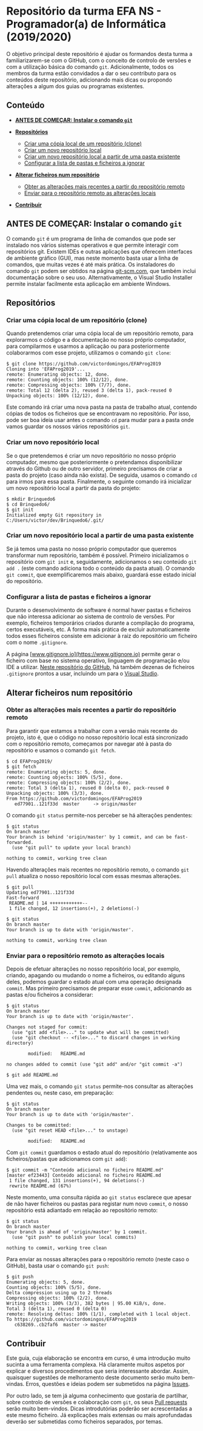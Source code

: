 ﻿
# Repositório da turma EFA NS - Programador(a) de Informática (2019/2020)

O objetivo principal deste repositório é ajudar os formandos desta turma a familiarizarem-se com o GitHub, com o conceito de controlo de versões e com a utilização básica do comando `git`. Adicionalmente, todos os membros da turma estão convidados a dar o seu contributo para os conteúdos deste repositório, adicionando mais dicas ou propondo alterações a algum dos guias ou programas existentes.

## Conteúdo
- **[ANTES DE COMEÇAR: Instalar o comando `git`](#antes-de-come%C3%A7ar-instalar-o-comando-git)**  

- **[Repositórios](#reposit%C3%B3rios)**  
   - [Criar uma cópia local de um repositório (clone)](#criar-uma-c%C3%B3pia-local-de-um-reposit%C3%B3rio-clone)  
   - [Criar um novo repositório local](#criar-um-novo-reposit%C3%B3rio-local)  
   - [Criar um novo repositório local a partir de uma pasta existente](#criar-um-novo-reposit%C3%B3rio-local-a-partir-de-uma-pasta-existente)  
   - [Configurar a lista de pastas e ficheiros a ignorar](#configurar-a-lista-de-pastas-e-ficheiros-a-ignorar)  

- **[Alterar ficheiros num repositório](#alterar-ficheiros-num-reposit%C3%B3rio)**
   - [Obter as alterações mais recentes a partir do repositório remoto](obter-as-alterações-mais-recentes-a-partir-do-repositório-remoto)
   - [Enviar para o repositório remoto as alterações locais](#enviar-para-o-repositório-remoto-as-alterações-locais)

- **[Contribuir](#contribuir)**


## ANTES DE COMEÇAR: Instalar o comando `git`

O comando `git` é um programa de linha de comandos que pode ser instalado nos vários sistemas operativos e que permite interagir com repositórios git. Existem IDEs e outras aplicações que oferecem interfaces de ambiente gráfico (GUI), mas neste momento basta usar a linha de comandos, que muitas vezes é até mais prática. Os instaladores do comando `git` podem ser obtidos na página [git-scm.com](https://git-scm.com/), que também inclui documentação sobre o seu uso. Alternativamente, o Visual Studio Installer permite instalar facilmente esta aplicação em ambiente Windows.


## Repositórios
### Criar uma cópia local de um repositório (clone)

Quando pretendemos criar uma cópia local de um repositório remoto, para explorarmos o código e a documentação no nosso próprio computador, para compilarmos e usarmos a aplicação ou para posteriormente colaborarmos com esse projeto, utilizamos o comando `git clone`:

```console
$ git clone https://github.com/victordomingos/EFAProg2019
Cloning into 'EFAProg2019'...
remote: Enumerating objects: 12, done.
remote: Counting objects: 100% (12/12), done.
remote: Compressing objects: 100% (7/7), done.
remote: Total 12 (delta 2), reused 3 (delta 1), pack-reused 0
Unpacking objects: 100% (12/12), done.
```

Este comando irá criar uma nova pasta na pasta de trabalho atual, contendo cópias de todos os ficheiros que se encontravam no repositório. Por isso, pode ser boa ideia usar antes o comando `cd` para mudar para a pasta onde vamos guardar os nossos vários repositórios `git`.


### Criar um novo repositório local

Se o que pretendemos é criar um novo repositório no nosso próprio computador, mesmo que posteriormente o pretendamos disponibilizar através do Github ou de outro servidor, primeiro precisamos de criar a pasta do projeto (caso ainda não exista). De seguida, usamos o comando `cd` para irmos para essa pasta. Finalmente, o seguinte comando irá inicializar um novo repositório local a partir da pasta do projeto:

```console
$ mkdir Brinquedo6
$ cd Brinquedo6/
$ git init
Initialized empty Git repository in C:/Users/victor/dev/Brinquedo6/.git/
```


### Criar um novo repositório local a partir de uma pasta existente

Se já temos uma pasta no nosso próprio computador que queremos transformar num repositório, também é possível. Primeiro inicializamos o repositório com `git init` e, seguidamente, adicionamos o seu conteúdo `git add .` (este comando adiciona todo o conteúdo da pasta atual). O comando `git commit`, que exemplificaremos mais abaixo, guardará esse estado inicial do repositório.


### Configurar a lista de pastas e ficheiros a ignorar

Durante o desenvolvimento de software é normal haver pastas e ficheiros que não interessa adicionar ao sistema de controlo de versões. Por exemplo, ficheiros temporários criados durante a compilação do programa, certos executáveis, etc. A forma mais prática de excluir automaticamente todos esses ficheiros consiste em adicionar à raiz do repositório um ficheiro com o nome `.gitignore`. 

A página [www.gitignore.io](https://www.gitignore.io) permite gerar o ficheiro com base no sistema operativo, linguagem de programação e/ou IDE a utilizar. [Neste repositório do GitHub](https://github.com/github/gitignore), há também dezenas de ficheiros `.gitignore` prontos a usar, incluindo um para o [Visual Studio](https://github.com/github/gitignore/blob/master/VisualStudio.gitignore
).




## Alterar ficheiros num repositório

### Obter as alterações mais recentes a partir do repositório remoto

Para garantir que estamos a trabalhar com a versão mais recente do projeto, isto é, que o código no nosso repositório local está sincronizado com o repositório remoto, começamos por navegar até à pasta do repositório e usamos o comando `git fetch`.

```console
$ cd EFAProg2019/
$ git fetch
remote: Enumerating objects: 5, done.
remote: Counting objects: 100% (5/5), done.
remote: Compressing objects: 100% (2/2), done.
remote: Total 3 (delta 1), reused 0 (delta 0), pack-reused 0
Unpacking objects: 100% (3/3), done.
From https://github.com/victordomingos/EFAProg2019
   ed77901..121f33d  master     -> origin/master
```

O comando `git status` permite-nos perceber se há alterações pendentes:

```console
$ git status
On branch master
Your branch is behind 'origin/master' by 1 commit, and can be fast-forwarded.
  (use "git pull" to update your local branch)

nothing to commit, working tree clean

```

Havendo alterações mais recentes no repositório remoto, o comando `git pull` atualiza o nosso repositório local com essas mesmas alterações.

```console
$ git pull
Updating ed77901..121f33d
Fast-forward
 README.md | 14 ++++++++++++--
 1 file changed, 12 insertions(+), 2 deletions(-)

$ git status
On branch master
Your branch is up to date with 'origin/master'.

nothing to commit, working tree clean
```



### Enviar para o repositório remoto as alterações locais

Depois de efetuar alterações no nosso repositório local, por exemplo, criando, apagando ou mudando o nome a ficheiros, ou editando alguns deles, podemos guardar o estado atual com uma operação designada `commit`. Mas primeiro precisamos de preparar esse `commit`, adicionando as pastas e/ou ficheiros a considerar:

```console
$ git status
On branch master
Your branch is up to date with 'origin/master'.

Changes not staged for commit:
  (use "git add <file>..." to update what will be committed)
  (use "git checkout -- <file>..." to discard changes in working directory)

        modified:   README.md

no changes added to commit (use "git add" and/or "git commit -a")

$ git add README.md
```

Uma vez mais, o comando `git status` permite-nos consultar as alterações pendentes ou, neste caso, em preparação:

```console
$ git status
On branch master
Your branch is up to date with 'origin/master'.

Changes to be committed:
  (use "git reset HEAD <file>..." to unstage)

        modified:   README.md
```

Com `git commit` guardamos o estado atual do repositório (relativamente aos ficheiros/pastas que adicionamos com `git add`):

```console
$ git commit -m "Conteúdo adicional no ficheiro README.md"
[master ef23443] Conteúdo adicional no ficheiro README.md
 1 file changed, 131 insertions(+), 94 deletions(-)
 rewrite README.md (67%)
```

Neste momento, uma consulta rápida ao `git status` esclarece que apesar de não haver ficheiros ou pastas para registar num novo `commit`, o nosso repositório está adiantado em relação ao repositório remoto:

```console
$ git status
On branch master
Your branch is ahead of 'origin/master' by 1 commit.
  (use "git push" to publish your local commits)

nothing to commit, working tree clean
``` 

Para enviar as nossas alterações para o repositório remoto (neste caso o GitHub), basta usar o comando `git push`:

```console
$ git push
Enumerating objects: 5, done.
Counting objects: 100% (5/5), done.
Delta compression using up to 2 threads
Compressing objects: 100% (2/2), done.
Writing objects: 100% (3/3), 382 bytes | 95.00 KiB/s, done.
Total 3 (delta 1), reused 0 (delta 0)
remote: Resolving deltas: 100% (1/1), completed with 1 local object.
To https://github.com/victordomingos/EFAProg2019
   c638269..cb2faf6  master -> master
```

## Contribuir

Este guia, cuja elaboração se encontra em curso, é uma introdução muito sucinta a uma ferramenta complexa. Há claramente muitos aspetos por explicar e diversos procedimentos que seria interessante abordar. Assim, quaisquer sugestões de melhoramento deste documento serão muito bem-vindas. Erros, questões e ideias podem ser submetidos na página [Issues](https://github.com/victordomingos/EFAProg2019/issues).

Por outro lado, se tem já alguma conhecimento que gostaria de partilhar, sobre controlo de versões e colaboração com `git`, os seus [Pull requests](https://github.com/victordomingos/EFAProg2019/pulls) serão muito bem-vindos. Dicas introdutórias poderão ser acrescentadas a este mesmo ficheiro. Já explicações mais extensas ou mais aprofundadas deverão ser submetidas como ficheiros separados, por temas.
